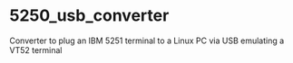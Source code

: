 # 5250_usb_converter
Converter to plug an IBM 5251 terminal to a Linux PC via USB emulating a VT52 terminal

